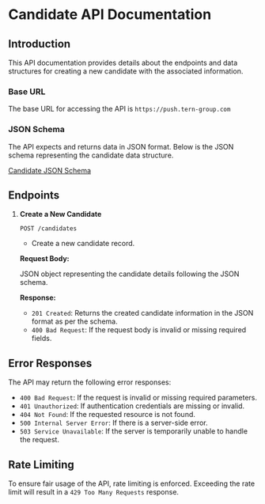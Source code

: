 # Candidate API Documentation

## Introduction

This API documentation provides details about the endpoints and data structures for creating a new candidate with the associated information.

### Base URL
The base URL for accessing the API is `https://push.tern-group.com`

### JSON Schema
The API expects and returns data in JSON format. Below is the JSON schema representing the candidate data structure.

[Candidate JSON Schema](candidate-schema.json)

## Endpoints

1. **Create a New Candidate**

   `POST /candidates`
   - Create a new candidate record.

   **Request Body:**
   
   JSON object representing the candidate details following the JSON schema.

   **Response:**
   
   - `201 Created`: Returns the created candidate information in the JSON format as per the schema.
   - `400 Bad Request`: If the request body is invalid or missing required fields.

## Error Responses

The API may return the following error responses:

- `400 Bad Request`: If the request is invalid or missing required parameters.
- `401 Unauthorized`: If authentication credentials are missing or invalid.
- `404 Not Found`: If the requested resource is not found.
- `500 Internal Server Error`: If there is a server-side error.
- `503 Service Unavailable`: If the server is temporarily unable to handle the request.

## Rate Limiting

To ensure fair usage of the API, rate limiting is enforced. Exceeding the rate limit will result in a `429 Too Many Requests` response.
